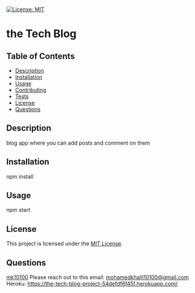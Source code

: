 
[![License: MIT](https://img.shields.io/badge/License-MIT-brightgreen.svg)](https://opensource.org/licenses/MIT)

# the Tech Blog

## Table of Contents
- [Description](#description)
- [Installation](#installation)
- [Usage](#usage)
- [Contributing](#contributing)
- [Tests](#tests)
- [License](#license)
- [Questions](#questions)

## Description
blog app where you can add posts and comment on them 

## Installation
npm install

## Usage
npm start


## License

This project is licensed under the [MIT License](https://opensource.org/licenses/MIT).

## Questions
[mk10100](https://github.com/mk10100)
Please reach out to this email: mohamedkhalil10100@gmail.com
Heroku:  https://the-tech-blog-project-54defdf6f45f.herokuapp.com/	
